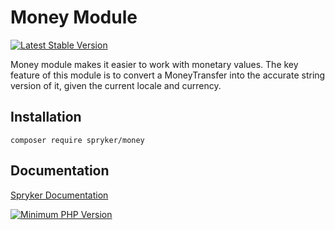 # Money Module
[![Latest Stable Version](https://poser.pugx.org/spryker/money/v/stable.svg)](https://packagist.org/packages/spryker/money)

Money module makes it easier to work with monetary values. The key feature of this module is to convert a MoneyTransfer into the accurate string version of it, given the current locale and currency.

## Installation

```
composer require spryker/money
```

## Documentation

[Spryker Documentation](https://docs.spryker.com)

[![Minimum PHP Version](https://img.shields.io/badge/php-%3E%3D%208.0-8892BF.svg)](https://php.net/)

